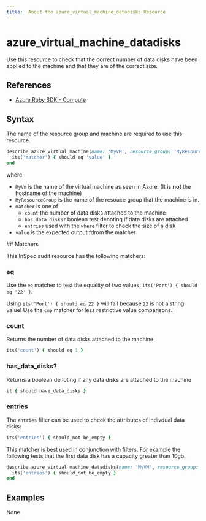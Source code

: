 ```yaml
---
title:  About the azure_virtual_machine_datadisks Resource
---
```


# azure_virtual_machine_datadisks

Use this resource to check that the correct number of data disks have been applied to the machine and that they are of the correct size.

## References

- [Azure Ruby SDK - Compute](https://github.com/Azure/azure-sdk-for-ruby/tree/master/management/azure_mgmt_compute)

## Syntax

The name of the resource group and machine are required to use this resource.

```ruby
describe azure_virtual_machine(name: 'MyVM', resource_group: 'MyResourceGroup') do
  its('matcher') { should eq 'value' }
end
```

where 

* `MyVm` is the name of the virtual machine as seen in Azure. (It is **not** the hostname of the machine)
* `MyResourceGroup` is the name of the resouce group that the machine is in.
* `matcher` is one of
   - `count` the number of data disks attached to the machine
   - `has_data_disks?` boolean test denoting if data disks are attached
   - `entries` used with the `where` filter to check the size of a disk
* `value` is the expected output fdrom the matcher

## Matchers

This InSpec audit resource has the following matchers:

### eq

Use the `eq` matcher to test the equality of two values: `its('Port') { should eq '22' }`.

Using `its('Port') { should eq 22 }` will fail because `22` is not a string value! Use the `cmp` matcher for less restrictive value comparisons.

### count

Returns the number of data disks attached to the machine

```ruby
its('count') { should eq 1 }
```

### has_data_disks?

Returns a boolean denoting if any data disks are attached to the machine

```ruby
it { should have_data_disks }
```

### entries

The `entries` filter can be used to check the attributes of indivdual data disks:

```ruby
its('entries') { should_not be_empty }
```

This matcher is best used in conjunction with filters. For example the following tests that the first data disk has a capacity greater than 10gb.

```ruby
describe azure_virtual_machine_datadisks(name: 'MyVM', resource_group: 'MyResourceGroup').where { disk.zero? and size > 10 } do
  its('entries') { should_not be_empty }
end
```

## Examples

None